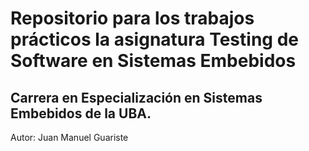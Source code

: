 # Repositorio para los trabajos prácticos la asignatura Testing de Software en Sistemas Embebidos
## Carrera en Especialización en Sistemas Embebidos de la UBA.

Autor: Juan Manuel Guariste
